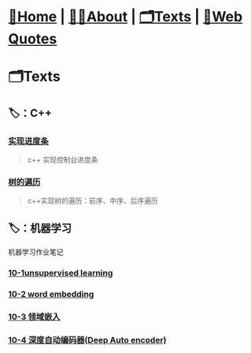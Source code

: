 # [🏡Home](/) |   [👨‍💻About](/about)  |   [🗂️Texts](/allTexts)   |   [💬Web Quotes](/webQuotes)

# 🗂️Texts



## 🏷️：C++

### [实现进度条](/subPages/cpp/cpp_processBar)
> c++ 实现控制台进度条

### [树的遍历](/subPages/cpp/Tree_traversal_iterately)
> c++实现树的遍历：前序、中序、后序遍历

## 🏷️：机器学习

机器学习作业笔记


### [10-1unsupervised learning](/subPages/machine_learning/10-1) 

### [10-2 word embedding](/subPages/machine_learning/10-2) 

### [10-3 领域嵌入](/subPages/machine_learning/10-3) 

### [10-4 深度自动编码器(Deep Auto encoder)](/subPages/machine_learning/10-4) 